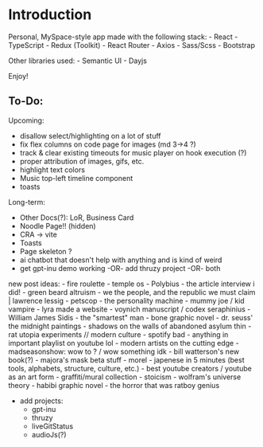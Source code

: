 # Introduction
Personal, MySpace-style app made with the following stack:
    - React
    - TypeScript
    - Redux (Toolkit)
    - React Router
    - Axios
    - Sass/Scss
    - Bootstrap

Other libraries used:
    - Semantic UI
    - Dayjs

Enjoy!

## To-Do:
Upcoming:
- disallow select/highlighting on a lot of stuff
- fix flex columns on code page for images (md 3->4 ?)
- track & clear existing timeouts for music player on hook execution (?)
- proper attribution of images, gifs, etc. 
- highlight text colors
- Music top-left timeline component
- toasts

Long-term:
- Other Docs(?): LoR, Business Card
- Noodle Page!! (hidden)
- CRA -> vite
- Toasts
- Page skeleton ?
- ai chatbot that doesn't help with anything and is kind of weird
- get gpt-inu demo working -OR- add thruzy project -OR- both

new post ideas:
    - fire roulette
    - temple os
    - Polybius
    - the article interview i did!
    - green beard altruism
    - we the people, and the republic we must claim | lawrence lessig
    - petscop
    - the personality machine
    - mummy joe / kid vampire
    - lyra made a website
    - voynich manuscript / codex seraphinius
    - William James Sidis - the "smartest" man
    - bone graphic novel
    - dr. seuss' the midnight paintings
    - shadows on the walls of abandoned asylum thin
    - rat utopia experiments // modern culture
    - spotify bad
    - anything in important playlist on youtube lol
    - modern artists on the cutting edge
    - madseasonshow: wow to ? / wow something idk
    - bill watterson's new book(?)
    - majora's mask beta stuff
    - morel
    - japenese in 5 minutes (best tools, alphabets, structure, culture, etc.)
    - best youtube creators / youtube as an art form
    - graffiti/mural collection
    - stoicism
    - wolfram's universe theory
    - habibi graphic novel
    - the horror that was ratboy genius

- add projects:
    - gpt-inu
    - thruzy
    - liveGitStatus
    - audioJs(?)
